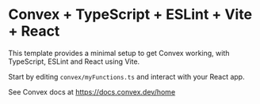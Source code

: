 # Convex + TypeScript + ESLint + Vite + React

This template provides a minimal setup to get Convex working, with TypeScript,
ESLint and React using Vite.

Start by editing `convex/myFunctions.ts` and interact with your React app.

See Convex docs at https://docs.convex.dev/home
